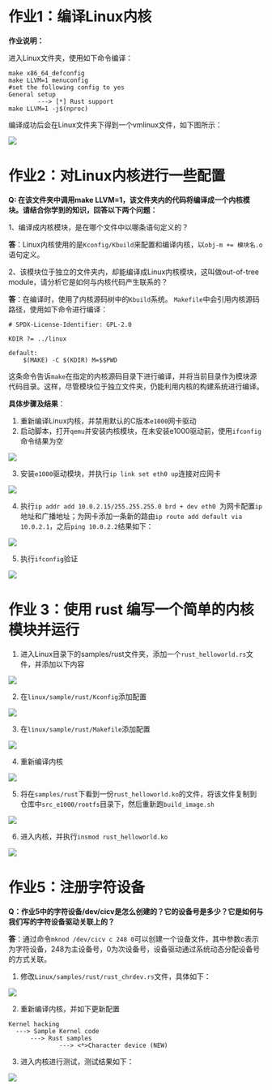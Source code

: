 # 作业1：编译Linux内核

**作业说明：**

进入Linux文件夹，使用如下命令编译：

```shell
make x86_64_defconfig
make LLVM=1 menuconfig
#set the following config to yes
General setup
        ---> [*] Rust support
make LLVM=1 -j$(nproc)
```

编译成功后会在Linux文件夹下得到一个vmlinux文件，如下图所示：

![](work_image/work1.png)

# 作业2：对Linux内核进行一些配置

**Q: 在该文件夹中调用make LLVM=1，该文件夹内的代码将编译成一个内核模块。请结合你学到的知识，回答以下两个问题：**

1、编译成内核模块，是在哪个文件中以哪条语句定义的？

**答**：Linux内核使用的是```Kconfig/Kbuild```来配置和编译内核，以```obj-m += 模块名.o```语句定义。

2、该模块位于独立的文件夹内，却能编译成Linux内核模块，这叫做out-of-tree module，请分析它是如何与内核代码产生联系的？

 **答**：在编译时，使用了内核源码树中的`Kbuild`系统。   `Makefile`中会引用内核源码路径，使用如下命令进行编译：

```shell
# SPDX-License-Identifier: GPL-2.0

KDIR ?= ../linux

default:
	$(MAKE) -C $(KDIR) M=$$PWD
```

这条命令告诉`make`在指定的内核源码目录下进行编译，并将当前目录作为模块源代码目录。这样，尽管模块位于独立文件夹，仍能利用内核的构建系统进行编译。

**具体步骤及结果**：

1. 重新编译Linux内核，并禁用默认的C版本`e1000`网卡驱动
2. 启动脚本，打开`qemu`并安装内核模块，在未安装e1000驱动前，使用`ifconfig`命令结果为空

![](work_image/work2-1.png)

3. 安装`e1000`驱动模块，并执行`ip link set eth0 up`连接对应网卡

![](work_image/work2-2.png)

4. 执行`ip addr add 10.0.2.15/255.255.255.0 brd + dev eth0 `为网卡配置`ip`地址和广播地址；为网卡添加一条新的路由`ip route add default via 10.0.2.1`，之后`ping 10.0.2.2`结果如下：

![](work_image/work2-3.png)

5. 执行`ifconfig`验证

![](work/work2-4.png)

# 作业 3：使用 rust 编写一个简单的内核模块并运行

1. 进入Linux目录下的samples/rust文件夹，添加一个`rust_helloworld.rs`文件，并添加以下内容

![](work_image/work3-1.png)

2. 在`linux/sample/rust/Kconfig`添加配置

![](work_image/work3-2.png)

3. 在`linux/sample/rust/Makefile`添加配置

![](work_image/work3-3.png)

4. 重新编译内核

![](work_image/work3-4.png)

5. 将在`samples/rust`下看到一份`rust_helloworld.ko`的文件，将该文件复制到仓库中`src_e1000/rootfs`目录下，然后重新跑`build_image.sh`

![](work_image/work3-6.png)

6. 进入内核，并执行`insmod rust_helloworld.ko`

![](work_image/work3-5.png)

# 作业5：注册字符设备

**Q：作业5中的字符设备/dev/cicv是怎么创建的？它的设备号是多少？它是如何与我们写的字符设备驱动关联上的？**

**答**：通过命令`mknod /dev/cicv c 248 0`可以创建一个设备文件，其中参数c表示为字符设备，248为主设备号，0为次设备号，设备驱动通过系统动态分配设备号的方式关联。

1. 修改`Linux/samples/rust/rust_chrdev.rs`文件，具体如下：

![](work_image/work5-1.png)

2. 重新编译内核，并如下更新配置

```shell
Kernel hacking
  ---> Sample Kernel code
      ---> Rust samples
              ---> <*>Character device (NEW)
```

3. 进入内核进行测试，测试结果如下：

![](work_image/work5-2.png)


